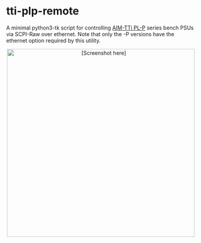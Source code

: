 # tti-plp-remote

A minimal python3-tk script for controlling [AIM-TTi PL-P](http://www.aimtti.com/product-category/dc-power-supplies/aim-plseries) series bench PSUs via SCPI-Raw over ethernet. Note that only the -P versions have the ethernet option required by this utility.


<p align="center">
  <img src="./tti-plp-remote.png" alt="[Screenshot here]" width="500"/>
</p>
